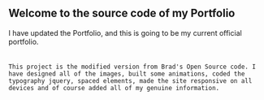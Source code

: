 ## Welcome to the source code of my Portfolio

I have updated the Portfolio, and this is going to be my current official portfolio.<br/><br/><br/>
        ```This project is the modified version from Brad's Open Source code. I have designed all of the images, built some animations, coded the typography jquery, spaced elements, made the site responsive on all devices and of course added all of my genuine information.```
